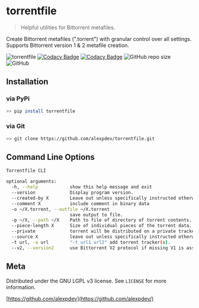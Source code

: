 # torrentfile

> Helpful utilities for Bittorrent metafiles.

Create Bittorrent metafiles (".torrent") with granular control over all settings.
Supports Bittorrent version 1 & 2 metafile creation.

![torrentfile](https://github.com/alexpdev/torrentfile/blob/master/assets/torrentfile.png?raw=true)
[![Codacy Badge](https://app.codacy.com/project/badge/Grade/2da47ec1b5904538a40230f049a02be4)](https://www.codacy.com/gh/alexpdev/torrentfile/dashboard?utm_source=github.com&amp;utm_medium=referral&amp;utm_content=alexpdev/torrentfile&amp;utm_campaign=Badge_Grade)
[![Codacy Badge](https://app.codacy.com/project/badge/Coverage/2da47ec1b5904538a40230f049a02be4)](https://www.codacy.com/gh/alexpdev/torrentfile/dashboard?utm_source=github.com&utm_medium=referral&utm_content=alexpdev/torrentfile&utm_campaign=Badge_Coverage)
![GitHub repo size](https://img.shields.io/github/repo-size/alexpdev/torrentfile?style=for-the-badge)
![GitHub](https://img.shields.io/github/license/alexpdev/torrentfile?style=for-the-badge)

## Installation

### via PyPi

```bash
>> pip install torrentfile
```

### via Git

```bash
>> git clone https://github.com/alexpdev/torrentfile.git
```

## Command Line Options

```bash
Torrentfile CLI

optional arguments:
  -h, --help            show this help message and exit
  --version             Display program version.
  --created-by X        Leave out unless specifically instructed otherwise.
  --comment X           include comment in binary data
  -o ~/X.torrent, --outfile ~/X.torrent
                        save output to file.
  -p ~/X, --path ~/X    Path to file of directory of torrent contents.
  --piece-length X      Size of individual pieces of the torrent data.
  --private             torrent will be distributed on a private tracker
  --source X            leave out unless specifically instructed otherwise
  -t url, -a url        "-t url1 url2" add torrent tracker(s).
  --v2, --version2      use Bittorrent V2 protocol if missing V1 is assumed
```

## Meta

Distributed under the GNU LGPL v3 license. See `LICENSE` for more information.

[https://github.com/alexpdev](https://github.com/alexpdev/)
